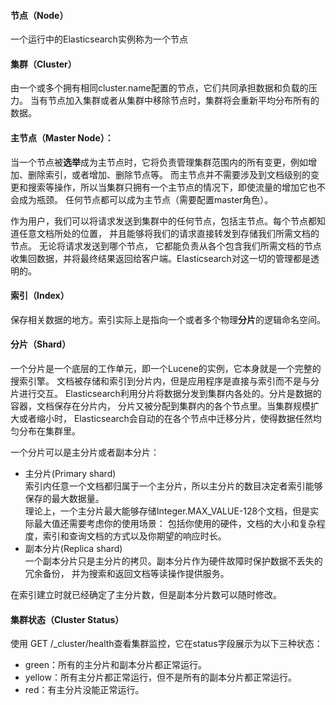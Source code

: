 #### 节点（Node）
一个运行中的Elasticsearch实例称为一个节点

#### 集群（Cluster）
由一个或多个拥有相同cluster.name配置的节点，它们共同承担数据和负载的压力。
当有节点加入集群或者从集群中移除节点时，集群将会重新平均分布所有的数据。 

#### 主节点（Master Node）： 
当一个节点被**选举**成为主节点时，它将负责管理集群范围内的所有变更，例如增加、删除索引，或者增加、删除节点等。 
而主节点并不需要涉及到文档级别的变更和搜索等操作，所以当集群只拥有一个主节点的情况下，即使流量的增加它也不会成为瓶颈。 
任何节点都可以成为主节点（需要配置master角色）。 
	
作为用户，我们可以将请求发送到集群中的任何节点，包括主节点。每个节点都知道任意文档所处的位置，
并且能够将我们的请求直接转发到存储我们所需文档的节点。 无论将请求发送到哪个节点，
它都能负责从各个包含我们所需文档的节点收集回数据，并将最终结果返回给客户端。Elasticsearch对这一切的管理都是透明的。 

#### 索引（Index）
保存相关数据的地方。索引实际上是指向一个或者多个物理**分片**的逻辑命名空间。 

#### 分片（Shard）
一个分片是一个底层的工作单元，即一个Lucene的实例，它本身就是一个完整的搜索引擎。 
文档被存储和索引到分片内，但是应用程序是直接与索引而不是与分片进行交互。 
Elasticsearch利用分片将数据分发到集群内各处的。分片是数据的容器，文档保存在分片内，
分片又被分配到集群内的各个节点里。当集群规模扩大或者缩小时，
Elasticsearch会自动的在各个节点中迁移分片，使得数据任然均匀分布在集群里。 

一个分片可以是主分片或者副本分片：
- 主分片(Primary shard)  
索引内任意一个文档都归属于一个主分片，所以主分片的数目决定者索引能够保存的最大数据量。   
理论上，一个主分片最大能够存储Integer.MAX_VALUE-128个文档，但是实际最大值还需要考虑你的使用场景：
包括你使用的硬件，文档的大小和复杂程度，索引和查询文档的方式以及你期望的响应时长。 
- 副本分片(Replica shard)  
一个副本分片只是主分片的拷贝。副本分片作为硬件故障时保护数据不丢失的冗余备份，
并为搜索和返回文档等读操作提供服务。 

在索引建立时就已经确定了主分片数，但是副本分片数可以随时修改。 

#### 集群状态（Cluster Status）
使用 GET /_cluster/health查看集群监控，它在status字段展示为以下三种状态：   
- green：所有的主分片和副本分片都正常运行。 
- yellow：所有主分片都正常运行，但不是所有的副本分片都正常运行。 
- red：有主分片没能正常运行。 